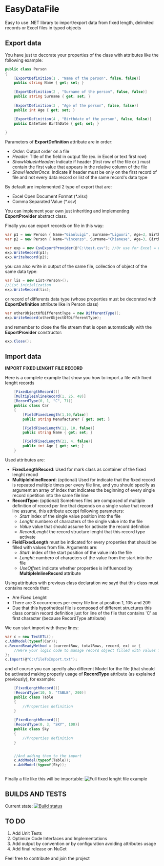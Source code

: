 # EasyDataFile
Easy to use .NET library to import/export data from fixed length, delimited records or Excel files in typed objects

Export data
--------
You have just to decorate your properties of the class with attributes like the following example:
```csharp
public class Person
{
    [ExportDefinition(1 , "Name of the person", false, false)]
    public string Name { get; set; }
    
    [ExportDefinition(2 , "Surname of the person", false, false)]
    public string Surname { get; set; }
    
    [ExportDefinition(3 , "Age of the person", false, false)]
    public int Age { get; set; }
    
    [ExportDefinition(4 , "Birthdate of the person", false, false)]
    public DateTime BirthDate { get; set; }

}   
```
Parameters of **ExportDefinition** attribute are in order:

- *Order*: Output order on a file
- *Header*: Title of the field in output file (ex. in Excel or text first row)
- *ShowValueInHeader*: Indicate if header (first row of the file or )  must contain the first value that appears in the relative column of the file
- *ShowHeaderOnce*: Indicate if header must be only on the first record of file and not every data record or list of the same record's data type

By default are implemented 2 type of export that are:

- Excel Open Document Format (*.xlsx)
- Comma Separated Value (*.csv)

You can implement your own just inheriting and implementing **ExportProvider** abstract class.

Finally you can export records on file in this way:
```csharp
var p1 = new Person { Name="Gianluigi", Surname="Liguori", Age=3, BirthDate = new DateTime(1990, 2, 1); };
var p2 = new Person { Name="Vincenzo", Surname="Chianese", Age=3, BirthDate = new DateTime(1990, 2, 1); };

var exp = new CsvExportProvider(@"C:\test.csv"); //Or use for Excel = new ExcelExportProvider(@"C:\test.xlsx");
exp.WriteRecord(p1);
exp.WriteRecord(p2);
```

you can also write in output of the same file, collection of object of the same data type:
```csharp
var lis = new List<Person>();
//List initialization
exp.WriteRecord(lis);
```
or record of differents data type (whose properties must be decorated with **ExportDefinition** attribute like in Person class)

```csharp
var otherObjectOfDifferentType = new DifferentType();
exp.WriteRecord(otherObjectOfDifferentType);
```
and remember to close the file stream that is open automatically with the **ExportProvider** constructor:

```csharp
exp.Close();
```

Import data
--------
**IMPORT FIXED LENGHT FILE RECORD**

Here is a complete example that show you how to import a file with fixed lenght records 
```csharp
    [FixedLengthRecord()]
    [MultipleInlineRecord(1, 25, 48)]
    [RecordType(0, 1, "C", 71)]
    public class Car
    {
        [FieldFixedLength(1,10,false)]
        public string Menufacturer { get; set; }

        [FieldFixedLength(11, 10, false)]
        public string Name { get; set; }

        [FieldFixedLength(21, 4, false)]
        public int Age { get; set; }
    }

```
Used attributes are:

- **FixedLengthRecord**: Used for mark class as container of the fixed lenght recod
- **MultipleInlineRecord**: (optional) Used for indicate that the fixed record is repeated multiple times per every file line, and you should specify as argument an array of index that indicates the beginning of every single record ripetition into the same file line
- **RecordType**: (optional) Sometimes files are composed of multiple definition of record per line that depends on a single value that record line assume, this attribute accept following parameters:
    - *Start* index of the single value position into the file
    - *Lenght* numbero of characters of the single value into the file
    - *Value* value that should assume for activate the record definition
    - *RecordLenght* the record structure lenght that this record type activate
- **FieldFixedLength** must be indicated for every properties that should be filled with values from file. Arguments are:
    - *Start*: index of the start position of the value into the file 
    - *Lenght*: numbero of characters of the value from the start into the file
    - *UseOffset*: indicate whether properties is inflfuenced by **MultipleInlineRecord** attribute

Using attributes with previous class declaration we sayd that this class must contains records that:
- Are Fixed Lenght
- There are 3 occurrences per every file line at position 1, 105 and 209
- Due that this hypothetical file is composed of different structures this class contain record definition just for line of the file that contains 'C' as first character (because RecordType attribute)

We can start import with these lines:
```csharp
var c = new TextETL();
c.AddModel(typeof(Car));
c.RecordReadyMethod = (currentRow, totalRows, record, ex) => { 
    //Here your logic code to manage record object filled with values from file
};
c.Import(@"C:\fileToImport.txt");
```

and of course you can specify also different Model for the file (that should be activated making properly usage of **RecordType** attribute (as explained previously), for example:
```csharp
    [FixedLengthRecord()]
    [RecordType(10, 5, "TABLE", 200)]
    public class Table
    {
        //Properties definition
    }
    
    [FixedLengthRecord()]
    [RecordType(0, 3, "SKY", 100)]
    public class Sky
    {
        //Properties definition
    }


    //And adding them to the import
    c.AddModel(typeof(Table));
    c.AddModel(typeof(Sky));
    
```

Finally a file like this will be importable:
![Full fixed lenght file example](https://raw.github.com/liguori/EasyDataFile/master/docs/fixedLenghtFullExample.png)

BUILDS AND TESTS
--------
Current state:
[![Build status](https://ci.appveyor.com/api/projects/status/p6578vwg7rxp9g0w?svg=true)](https://ci.appveyor.com/project/liguori/easydatafile)


TO DO
--------
1. Add Unit Tests
2. Optimize Code Interfaces and Implementations
3. Add output by convention or by configuration avoiding attributes usage
4. Add final release on NuGet


Feel free to contribute and join the project
